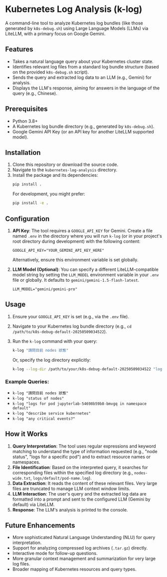 # Kubernetes Log Analysis (k-log)

A command-line tool to analyze Kubernetes log bundles (like those generated by `k8s-debug.sh`) using Large Language Models (LLMs) via LiteLLM, with a primary focus on Google Gemini.

## Features

-   Takes a natural language query about your Kubernetes cluster state.
-   Identifies relevant log files from a standard log bundle structure (based on the provided `k8s-debug.sh` script).
-   Sends the query and extracted log data to an LLM (e.g., Gemini) for analysis.
-   Displays the LLM's response, aiming for answers in the language of the query (e.g., Chinese).

## Prerequisites

-   Python 3.8+
-   A Kubernetes log bundle directory (e.g., generated by `k8s-debug.sh`).
-   Google Gemini API Key (or an API key for another LiteLLM supported model).

## Installation

1.  Clone this repository or download the source code.
2.  Navigate to the `kubernetes-log-analysis` directory.
3.  Install the package and its dependencies:
    ```bash
    pip install .
    ```
    For development, you might prefer:
    ```bash
    pip install -e .
    ```

## Configuration

1.  **API Key**: The tool requires a `GOOGLE_API_KEY` for Gemini. Create a file named `.env` in the directory where you will run `k-log` (or in your project's root directory during development) with the following content:

    ```env
    GOOGLE_API_KEY="YOUR_GEMINI_API_KEY_HERE"
    ```
    Alternatively, ensure this environment variable is set globally.

2.  **LLM Model (Optional)**: You can specify a different LiteLLM-compatible model string by setting the `LLM_MODEL` environment variable in your `.env` file or globally. It defaults to `gemini/gemini-1.5-flash-latest`.
    ```env
    LLM_MODEL="gemini/gemini-pro" 
    ```

## Usage

1.  Ensure your `GOOGLE_API_KEY` is set (e.g., via the `.env` file).
2.  Navigate to your Kubernetes log bundle directory (e.g., `cd /path/to/k8s-debug-default-20250509034522`).
3.  Run the `k-log` command with your query:

    ```bash
    k-log "請問目前 nodes 狀態"
    ```
    Or, specify the log directory explicitly:
    ```bash
    k-log --log-dir /path/to/your/k8s-debug-default-20250509034522 "logs for pod kuberay-operator-6ddb59999c-mggc9"
    ```

### Example Queries:

-   `k-log "請問目前 nodes 狀態"`
-   `k-log "status of nodes"`
-   `k-log "logs for pod jupyterlab-54698b59b8-bmvgq in namespace default"`
-   `k-log "describe service kubernetes"`
-   `k-log "any critical events?"`

## How it Works

1.  **Query Interpretation**: The tool uses regular expressions and keyword matching to understand the type of information requested (e.g., "node status", "logs for a specific pod") and to extract resource names or namespaces.
2.  **File Identification**: Based on the interpreted query, it searches for corresponding files within the specified log directory (e.g., `nodes-wide.txt`, `logs/default/pod-name.log`).
3.  **Data Extraction**: It reads the content of these relevant files. Very large files are truncated to manage LLM context window limits.
4.  **LLM Interaction**: The user's query and the extracted log data are formatted into a prompt and sent to the configured LLM (Gemini by default) via LiteLLM.
5.  **Response**: The LLM's analysis is printed to the console.

## Future Enhancements

-   More sophisticated Natural Language Understanding (NLU) for query interpretation.
-   Support for analyzing compressed log archives (`.tar.gz`) directly.
-   Interactive mode for follow-up questions.
-   More granular context management and summarization for very large log files.
-   Broader mapping of Kubernetes resources and query types.
